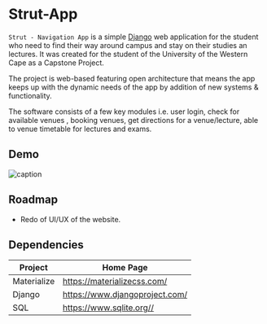 # Strut-App

`Strut - Navigation App` is a simple [Django](https://www.djangoproject.com/) web application for the student who need to find their way around campus and stay on their studies an lectures.
It was created for the student of the University of the Western Cape as a Capstone Project.

The project is web-based featuring open architecture that means the app keeps up with the dynamic needs of the app by addition of new systems & functionality.

The software consists of a few key modules i.e. user login, check for available venues , booking venues, get directions for a venue/lecture, able to venue timetable for lectures and exams.

## Demo

![caption](https://github.com/MTashreeqWaggie/Strut-App/blob/main/Demo/demo.gif)

## Roadmap

- Redo of UI/UX of the website.

## Dependencies

| Project      | Home Page                                    |
|--------------|----------------------------------------------|
| Materialize  | <https://materializecss.com/>                |
| Django       | <https://www.djangoproject.com/>             |
| SQL          | <https://www.sqlite.org//>                   |

